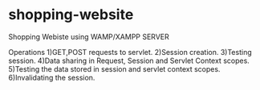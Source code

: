 # shopping-website
Shopping Webiste using WAMP/XAMPP SERVER

Operations
1)GET,POST requests to servlet.
2)Session creation.
3)Testing session.
4)Data sharing in Request, Session and Servlet Context scopes.
5)Testing the data stored in session and servlet context scopes.
6)Invalidating the session.
